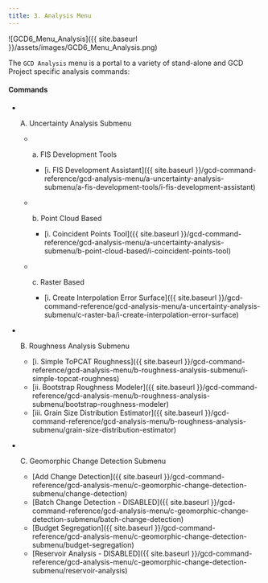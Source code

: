 ```yaml
---
title: 3. Analysis Menu
---
```


![GCD6_Menu_Analysis]({{ site.baseurl }}/assets/images/GCD6_Menu_Analysis.png)

The `GCD Analysis` menu is a portal to a variety of stand-alone and GCD Project specific analysis commands:

#### Commands

- ​

  A. Uncertainty Analysis Submenu

  - ​

    a. FIS Development Tools

    - [i. FIS Development Assistant]({{ site.baseurl }}/gcd-command-reference/gcd-analysis-menu/a-uncertainty-analysis-submenu/a-fis-development-tools/i-fis-development-assistant)

  - ​

    b. Point Cloud Based

    - [i. Coincident Points Tool]({{ site.baseurl }}/gcd-command-reference/gcd-analysis-menu/a-uncertainty-analysis-submenu/b-point-cloud-based/i-coincident-points-tool)

  - ​

    c. Raster Based

    - [i. Create Interpolation Error Surface]({{ site.baseurl }}/gcd-command-reference/gcd-analysis-menu/a-uncertainty-analysis-submenu/c-raster-ba/i-create-interpolation-error-surface)

- ​

  B. Roughness Analysis Submenu

  - [i. Simple ToPCAT Roughness]({{ site.baseurl }}/gcd-command-reference/gcd-analysis-menu/b-roughness-analysis-submenu/i-simple-topcat-roughness)
  - [ii. Bootstrap Roughness Modeler]({{ site.baseurl }}/gcd-command-reference/gcd-analysis-menu/b-roughness-analysis-submenu/bootstrap-roughness-modeler)
  - [iii. Grain Size Distribution Estimator]({{ site.baseurl }}/gcd-command-reference/gcd-analysis-menu/b-roughness-analysis-submenu/grain-size-distribution-estimator)

- ​

  C. Geomorphic Change Detection Submenu

  - [Add Change Detection]({{ site.baseurl }}/gcd-command-reference/gcd-analysis-menu/c-geomorphic-change-detection-submenu/change-detection)
  - [Batch Change Detection - DISABLED]({{ site.baseurl }}/gcd-command-reference/gcd-analysis-menu/c-geomorphic-change-detection-submenu/batch-change-detection)
  - [Budget Segregation]({{ site.baseurl }}/gcd-command-reference/gcd-analysis-menu/c-geomorphic-change-detection-submenu/budget-segregation)
  - [Reservoir Analysis - DISABLED]({{ site.baseurl }}/gcd-command-reference/gcd-analysis-menu/c-geomorphic-change-detection-submenu/reservoir-analysis)